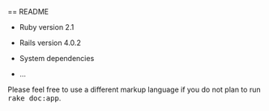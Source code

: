 == README

* Ruby version 2.1

* Rails version 4.0.2

* System dependencies


* ...


Please feel free to use a different markup language if you do not plan to run
<tt>rake doc:app</tt>.
